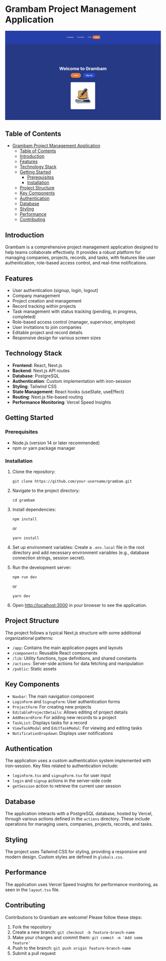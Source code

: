 # Grambam Project Management Application
![alt text](https://github.com/Greyhamm/GramBam/blob/main/public/GrambamHomepage.png?raw=true)
## Table of Contents

- [Grambam Project Management Application](#grambam-project-management-application)
  - [Table of Contents](#table-of-contents)
  - [Introduction](#introduction)
  - [Features](#features)
  - [Technology Stack](#technology-stack)
  - [Getting Started](#getting-started)
    - [Prerequisites](#prerequisites)
    - [Installation](#installation)
  - [Project Structure](#project-structure)
  - [Key Components](#key-components)
  - [Authentication](#authentication)
  - [Database](#database)
  - [Styling](#styling)
  - [Performance](#performance)
  - [Contributing](#contributing)

## Introduction

Grambam is a comprehensive project management application designed to help teams collaborate effectively. It provides a robust platform for managing companies, projects, records, and tasks, with features like user authentication, role-based access control, and real-time notifications.

## Features

- User authentication (signup, login, logout)
- Company management
- Project creation and management
- Record tracking within projects
- Task management with status tracking (pending, in progress, completed)
- Role-based access control (manager, supervisor, employee)
- User invitations to join companies
- Editable project and record details
- Responsive design for various screen sizes

## Technology Stack

- **Frontend**: React, Next.js
- **Backend**: Next.js API routes
- **Database**: PostgreSQL
- **Authentication**: Custom implementation with iron-session
- **Styling**: Tailwind CSS
- **State Management**: React hooks (useState, useEffect)
- **Routing**: Next.js file-based routing
- **Performance Monitoring**: Vercel Speed Insights

## Getting Started

### Prerequisites

- Node.js (version 14 or later recommended)
- npm or yarn package manager

### Installation

1. Clone the repository:

   ```
   git clone https://github.com/your-username/grambam.git
   ```

2. Navigate to the project directory:

   ```
   cd grambam
   ```

3. Install dependencies:

   ```
   npm install
   ```

   or

   ```
   yarn install
   ```

4. Set up environment variables:
   Create a `.env.local` file in the root directory and add necessary environment variables (e.g., database connection strings, session secret).

5. Run the development server:

   ```
   npm run dev
   ```

   or

   ```
   yarn dev
   ```

6. Open [http://localhost:3000](http://localhost:3000) in your browser to see the application.

## Project Structure

The project follows a typical Next.js structure with some additional organizational patterns:

- `/app`: Contains the main application pages and layouts
- `/components`: Reusable React components
- `/lib`: Utility functions, type definitions, and shared constants
- `/actions`: Server-side actions for data fetching and manipulation
- `/public`: Static assets

## Key Components

- `Navbar`: The main navigation component
- `LoginForm` and `SignupForm`: User authentication forms
- `ProjectForm`: For creating new projects
- `EditableProjectDetails`: Allows editing of project details
- `AddRecordForm`: For adding new records to a project
- `TaskList`: Displays tasks for a record
- `ViewTaskModal` and `EditTaskModal`: For viewing and editing tasks
- `NotificationDropdown`: Displays user notifications

## Authentication

The application uses a custom authentication system implemented with iron-session. Key files related to authentication include:

- `loginForm.tsx` and `signupForm.tsx` for user input
- `login` and `signup` actions in the server-side code
- `getSession` action to retrieve the current user session

## Database

The application interacts with a PostgreSQL database, hosted by Vercel, through various actions defined in the `actions` directory. These include operations for managing users, companies, projects, records, and tasks.

## Styling

The project uses Tailwind CSS for styling, providing a responsive and modern design. Custom styles are defined in `globals.css`.

## Performance

The application uses Vercel Speed Insights for performance monitoring, as seen in the `layout.tsx` file.

## Contributing

Contributions to Grambam are welcome! Please follow these steps:

1. Fork the repository
2. Create a new branch: `git checkout -b feature-branch-name`
3. Make your changes and commit them: `git commit -m 'Add some feature'`
4. Push to the branch: `git push origin feature-branch-name`
5. Submit a pull request
